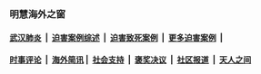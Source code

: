 
### 明慧海外之窗

####  [武汉肺炎](indexes/365.md?t=06140101) &nbsp;|&nbsp;  [迫害案例综述](indexes/328.md?t=06140101) &nbsp;|&nbsp; [迫害致死案例](indexes/277.md?t=06140101)  &nbsp;|&nbsp; [更多迫害案例](indexes/81.md?t=06140101)  &nbsp;|&nbsp; 
####  [时事评论](indexes/19.md?t=06140101) &nbsp;|&nbsp; [海外简讯](indexes/245.md?t=06140101)&nbsp;|&nbsp;  [社会支持](indexes/140.md?t=06140101) &nbsp;|&nbsp; [褒奖决议](indexes/282.md?t=06140101) &nbsp;|&nbsp; [社区报道](indexes/91.md?t=06140101)  &nbsp;|&nbsp; [天人之间](indexes/78.md?t=06140101) 

